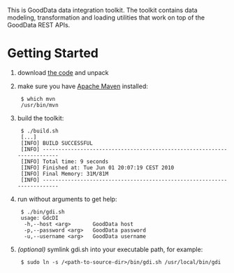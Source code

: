 This is GoodData data integration toolkit. The toolkit contains data modeling, transformation and loading utilities that work on top of the GoodData REST APIs.

# Getting Started

1. download [the code](http://github.com/gooddata/Java-DI-Tool/archives/master) and unpack
2. make sure you have [Apache Maven](http://maven.apache.org/) installed:

        $ which mvn
        /usr/bin/mvn

3. build the toolkit:

        $ ./build.sh
        [...]
        [INFO] BUILD SUCCESSFUL
        [INFO] ------------------------------------------------------------------------
        [INFO] Total time: 9 seconds
        [INFO] Finished at: Tue Jun 01 20:07:19 CEST 2010
        [INFO] Final Memory: 31M/81M
        [INFO] ------------------------------------------------------------------------

4. run without arguments to get help:

        $ ./bin/gdi.sh
        usage: GdcDI
         -h,--host <arg>       GoodData host
         -p,--password <arg>   GoodData password
         -u,--username <arg>   GoodData username

5. _(optional)_ symlink gdi.sh into your executable path, for example:

        $ sudo ln -s /<path-to-source-dir>/bin/gdi.sh /usr/local/bin/gdi
